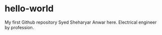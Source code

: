 # hello-world
My first Github repository 
Syed Sheharyar Anwar here. 
Electrical engineer by profession.
